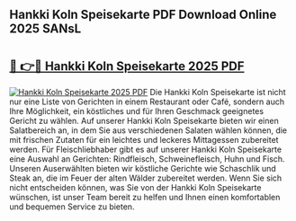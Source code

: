 ## Hankki Koln Speisekarte PDF Download Online 2025 SANsL

# <h2><a href="http://gcaze9i.nevu.top/?p=Hankki+Koln+Speisekarte">🔗 👉🔴 Hankki Koln Speisekarte 2025 PDF</a></h2>

[![Hankki Koln Speisekarte 2025 PDF](https://i.imgur.com/dBaPXMq.png)](http://gcaze9i.nevu.top/?p=Hankki+Koln+Speisekarte)
Die Hankki Koln Speisekarte ist nicht nur eine Liste von Gerichten in einem Restaurant oder Café, sondern auch Ihre Möglichkeit, ein köstliches und für Ihren Geschmack geeignetes Gericht zu wählen. Auf unserer Hankki Koln Speisekarte bieten wir einen Salatbereich an, in dem Sie aus verschiedenen Salaten wählen können, die mit frischen Zutaten für ein leichtes und leckeres Mittagessen zubereitet werden. Für Fleischliebhaber gibt es auf unserer Hankki Koln Speisekarte eine Auswahl an Gerichten: Rindfleisch, Schweinefleisch, Huhn und Fisch. Unseren Auserwählten bieten wir köstliche Gerichte wie Schaschlik und Steak an, die im Feuer der alten Wälder zubereitet werden. Wenn Sie sich nicht entscheiden können, was Sie von der Hankki Koln Speisekarte wünschen, ist unser Team bereit zu helfen und Ihnen einen komfortablen und bequemen Service zu bieten.

